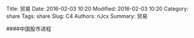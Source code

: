 Title: 贸易
Date: 2016-02-03 10:20
Modified: 2016-02-03 10:20
Category: share
Tags: share
Slug: C4
Authors: nJcx
Summary: 贸易


####中国股市进程

